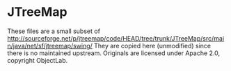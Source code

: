 # JTreeMap

These files are a small subset of http://sourceforge.net/p/jtreemap/code/HEAD/tree/trunk/JTreeMap/src/main/java/net/sf/jtreemap/swing/
They are copied here (unmodified) since there is no maintained upstream.
Originals are licensed under Apache 2.0, copyright ObjectLab.
